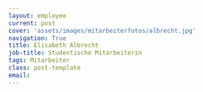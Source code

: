 ```yaml
---
layout: employee
current: post
cover: 'assets/images/mitarbeiterfotos/albrecht.jpg'
navigation: True
title: Elisabeth Albrecht
job-title: Studentische Mitarbeiterin
tags: Mitarbeiter
class: post-template
email: 
---
```


